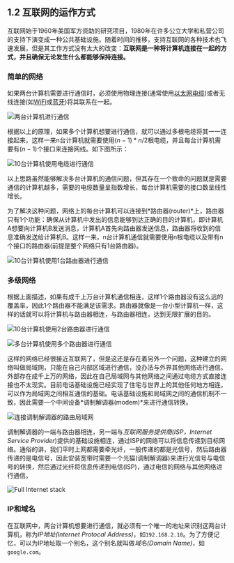 ## 1.2 互联网的运作方式

互联网始于1960年美国军方资助的研究项目，1980年在许多公立大学和私营公司的支持下演变成一种公共基础设施。随着时间的推移，支持互联网的各种技术也飞速发展，但是其工作方式没有太大的改变：**互联网是一种将计算机连接在一起的方式，并且确保无论发生什么都能够保持连接。**

### 简单的网络

如果两台计算机需要进行通信时，必须使用物理连接(通常使用[以太网电缆](http://en.wikipedia.org/wiki/Ethernet_crossover_cable))或者无线连接(如[WiFi](http://en.wikipedia.org/wiki/WiFi)或[蓝牙](http://en.wikipedia.org/wiki/Bluetooth))将其联系在一起。

![两台计算机进行通信](https://mdn.mozillademos.org/files/8441/internet-schema-1.png)

根据以上的原理，如果多个计算机想要进行通信，就可以通过多根电缆将其一一连接起来，这样一来n台计算机就需要使用$(n-1)*n/2$根电缆，并且每台计算机需要有$(n-1)$个接口来连接网线。如下图所示：

![10台计算机使用电缆进行通信](https://mdn.mozillademos.org/files/8443/internet-schema-2.png)

以上思路虽然能够解决多台计算机的通信问题，但其存在一个致命的问题就是需要通信的计算机越多，需要的电缆数量呈指数增长，每台计算机需要的接口数呈线性增长。

为了解决这种问题，网络上的每台计算机可以连接到*路由器(router)*上，路由器只有1个功能：确保从计算机中发出的信息能够到达正确的目的计算机，即计算机A想要向计算机B发送消息，计算机A首先向路由器发送信息，路由器将收到的信息准确发送给计算机B。这样一来，n台计算机通信就需要使用n根电缆以及带有n个接口的路由器(前提是整个网络只有1台路由器)。

![10台计算机使用1台路由器进行通信](https://mdn.mozillademos.org/files/8445/internet-schema-3.png)

### 多级网络

根据上面描述，如果有成千上万台计算机通信相连，这样1个路由器没有这么远的覆盖率，因此1个路由器不能满足该需求。路由器就像是一台小型计算机一样，这样的话就可以将计算机与路由器相连，与路由器相连，达到无限扩展的目的。

![10台计算机使用2台路由器进行通信](https://mdn.mozillademos.org/files/8447/internet-schema-4.png)

![多台计算机使用多个路由器进行通信](https://mdn.mozillademos.org/files/8449/internet-schema-5.png)



这样的网络已经很接近互联网了，但是这还是存在着另外一个问题，这种建立的网络叫做局域网，只能在自己内部区域进行通信，没办法与外界其他网络进行通信。外部存在成千上万的网络，因此在自己局域网与其他网络之间通过电缆方式直接连接也不太现实。目前电话基础设施已经实现了住宅与世界上的其他任何地方相连，可以作为局域网之间相互通信的基础。电话基础设施和局域网之间的通信机制不一致，因此需要一个中间设备*调制解调器(modem)*来进行通信转换。

![连接调制解调器的路由局域网](https://mdn.mozillademos.org/files/8451/internet-schema-6.png)

调制解调器的一端与路由器相连，另一端与*互联网服务提供商(ISP，Internet Service Provider*)提供的基础设施相连，通过ISP的网络可以将信息传递到目标网络。通俗的讲，我们平时上网都需要牵光纤，一般传递的都是光信号，然后路由器传递的是电信号，因此安装宽带时需要一个光猫(调制解调器)来进行光信号与电信号的转换，然后通过光纤将信息传递到电信(ISP)，通过电信的网络与其他网络进行通信。

![Full Internet stack](https://mdn.mozillademos.org/files/8453/internet-schema-7.png)

### IP和域名

在互联网中，两台计算机想要进行通信，就必须有一个唯一的地址来识别这两台计算机，称为*IP地址(Internet Protocal Address)*，如`192.168.2.10`。为了方便记忆，可以为IP地址取一个别名，这个别名就叫做*域名(Domain Name)*，如`google.com`。